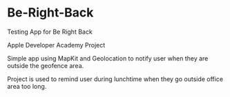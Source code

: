 # Be-Right-Back
Testing App for Be Right Back

Apple Developer Academy Project

Simple app using MapKit and Geolocation to notify user when they are outside the geofence area.

Project is used to remind user during lunchtime when they go outside office area too long.
